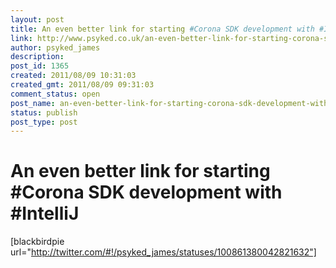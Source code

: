 ```yaml
---
layout: post
title: An even better link for starting #Corona SDK development with #IntelliJ
link: http://www.psyked.co.uk/an-even-better-link-for-starting-corona-sdk-development-with-intellij/
author: psyked_james
description: 
post_id: 1365
created: 2011/08/09 10:31:03
created_gmt: 2011/08/09 09:31:03
comment_status: open
post_name: an-even-better-link-for-starting-corona-sdk-development-with-intellij
status: publish
post_type: post
---
```


# An even better link for starting #Corona SDK development with #IntelliJ

[blackbirdpie url="http://twitter.com/#!/psyked_james/statuses/100861380042821632"]